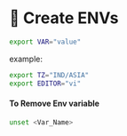 # 🐧 Create ENVs

```bash
export VAR="value"
```
example:
```bash
export TZ="IND/ASIA"
export EDITOR="vi"
```

#### To Remove Env variable
```bash
unset <Var_Name>
```